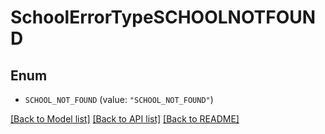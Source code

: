 # SchoolErrorTypeSCHOOLNOTFOUND

## Enum


* `SCHOOL_NOT_FOUND` (value: `"SCHOOL_NOT_FOUND"`)


[[Back to Model list]](../README.md#documentation-for-models) [[Back to API list]](../README.md#documentation-for-api-endpoints) [[Back to README]](../README.md)


